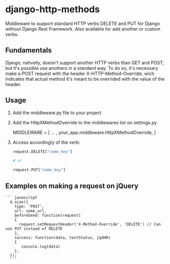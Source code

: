 # django-http-methods

Middleware to support standard HTTP verbs DELETE and PUT for Django without Django Rest Framework. Also available for add another or custom verbs.

## Fundamentals

Django, nativelly, doesn't support another HTTP verbs than GET and POST; but it's possible use anothers in a standard way. To do so, it's necessary make a POST request with the header X-HTTP-Method-Override, wich indicates that actual method it's meant to be overrided with the value of the header.

## Usage

1. Add the middleware.py file to your project

2. Add the HttpXMethodOverride to the middlewares list on settings.py
    
    MIDDLEWARE = [
    ... ,
    your_app.middleware.HttpXMethodOverride,
    ]

3. Access accordingly of the verb:

    ```python
    request.DELETE["some_key"]
    
    # or
    
    request.PUT["some_key"]
    ```

## Examples on making a request on jQuery

    ``` javascript
      $.ajax({
        type: 'POST',
        url: some_url,
        beforeSend: function(request)
        {
          request.setRequestHeader('X-Method-Override', 'DELETE') // Can use PUT instead of DELETE
        },
        success: function(data, textStatus, jqXHR)
        {
           console.log(data)
        },
      });
      ```
